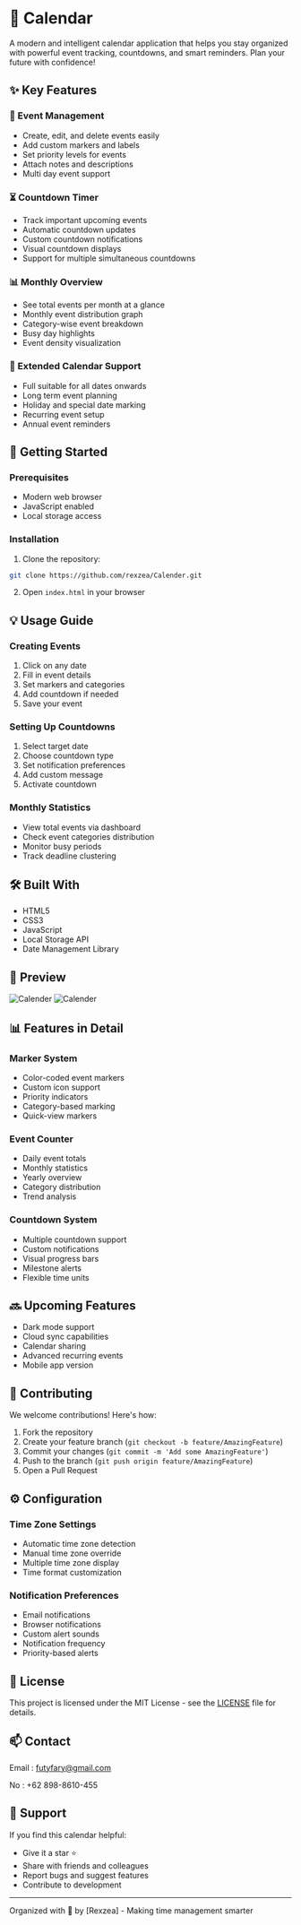 # 📅 Calendar

A modern and intelligent calendar application that helps you stay organized with powerful event tracking, countdowns, and smart reminders. Plan your future with confidence!

## ✨ Key Features

### 📌 Event Management
- Create, edit, and delete events easily
- Add custom markers and labels
- Set priority levels for events
- Attach notes and descriptions
- Multi day event support

### ⏳ Countdown Timer
- Track important upcoming events
- Automatic countdown updates
- Custom countdown notifications
- Visual countdown displays
- Support for multiple simultaneous countdowns

### 📊 Monthly Overview
- See total events per month at a glance
- Monthly event distribution graph
- Category-wise event breakdown
- Busy day highlights
- Event density visualization

### 📆 Extended Calendar Support
- Full suitable for all dates onwards
- Long term event planning
- Holiday and special date marking
- Recurring event setup
- Annual event reminders

## 🚀 Getting Started

### Prerequisites
- Modern web browser
- JavaScript enabled
- Local storage access

### Installation

1. Clone the repository:
```bash
git clone https://github.com/rexzea/Calender.git
```

2. Open `index.html` in your browser

## 💡 Usage Guide

### Creating Events
1. Click on any date
2. Fill in event details
3. Set markers and categories
4. Add countdown if needed
5. Save your event

### Setting Up Countdowns
1. Select target date
2. Choose countdown type
3. Set notification preferences
4. Add custom message
5. Activate countdown

### Monthly Statistics
- View total events via dashboard
- Check event categories distribution
- Monitor busy periods
- Track deadline clustering

## 🛠️ Built With

- HTML5
- CSS3
- JavaScript
- Local Storage API
- Date Management Library

## 📱 Preview

![Calender](calender1.png)
![Calender](calender2.png)


## 📊 Features in Detail

### Marker System
- Color-coded event markers
- Custom icon support
- Priority indicators
- Category-based marking
- Quick-view markers

### Event Counter
- Daily event totals
- Monthly statistics
- Yearly overview
- Category distribution
- Trend analysis

### Countdown System
- Multiple countdown support
- Custom notifications
- Visual progress bars
- Milestone alerts
- Flexible time units

## 🔜 Upcoming Features

- Dark mode support
- Cloud sync capabilities
- Calendar sharing
- Advanced recurring events
- Mobile app version

## 🤝 Contributing

We welcome contributions! Here's how:

1. Fork the repository
2. Create your feature branch (`git checkout -b feature/AmazingFeature`)
3. Commit your changes (`git commit -m 'Add some AmazingFeature'`)
4. Push to the branch (`git push origin feature/AmazingFeature`)
5. Open a Pull Request

## ⚙️ Configuration

### Time Zone Settings
- Automatic time zone detection
- Manual time zone override
- Multiple time zone display
- Time format customization

### Notification Preferences
- Email notifications
- Browser notifications
- Custom alert sounds
- Notification frequency
- Priority-based alerts

## 📜 License

This project is licensed under the MIT License - see the [LICENSE](LICENSE) file for details.

## 📫 Contact

Email : futyfary@gmail.com

No : +62 898-8610-455



## 💪 Support

If you find this calendar helpful:
- Give it a star ⭐
- Share with friends and colleagues
- Report bugs and suggest features
- Contribute to development

---
Organized with 💙 by [Rexzea] - Making time management smarter
